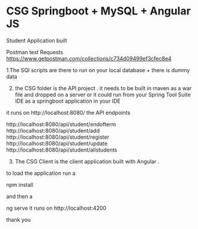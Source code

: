 # CSG Springboot + MySQL + Angular JS
Student Application built 

Postman test Requests
https://www.getpostman.com/collections/c734d09499ef3cfec8e4

1.The SQl scripts are there to run on your local database + there is dummy data

2. the CSG folder is the API project . it needs to be built in maven as a war file and dropped on a server or it could run from your Spring Tool Suite IDE
as a springboot application in your IDE 

it runs on http://localhost:8080/
the API endpoints

http://localhost:8080/api/student/endofterm
http://localhost:8080/api/student/add
http://localhost:8080/api/student/register
http://localhost:8080/api/student/update
http://localhost:8080/api/student/allstudents


3. The CSG Client is the client application built with Angular .

to load the application run a 

npm install

and then a

ng serve 
it runs on http://localhost:4200

thank you 
